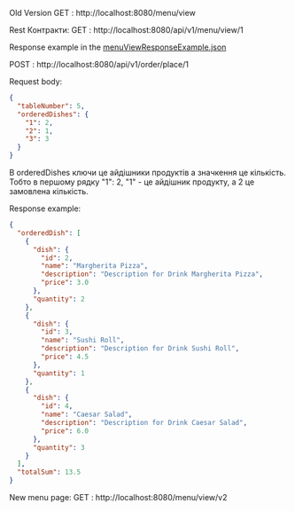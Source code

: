 Old Version
GET
: http://localhost:8080/menu/view

Rest Контракти:
GET
: http://localhost:8080/api/v1/menu/view/1

Response example in the [menuViewResponseExample.json](menuViewResponseExample.json)

POST
: http://localhost:8080/api/v1/order/place/1

Request body:

```json
{
  "tableNumber": 5,
  "orderedDishes": {
    "1": 2,
    "2": 1,
    "3": 3
  }
}
```
В orderedDishes ключи це айдішники продуктів а значкення це кількість.
Тобто в першому рядку "1": 2, "1" - це айдішник продукту, а 2 це замовлена кількість.

Response example:
```json
{
  "orderedDish": [
    {
      "dish": {
        "id": 2,
        "name": "Margherita Pizza",
        "description": "Description for Drink Margherita Pizza",
        "price": 3.0
      },
      "quantity": 2
    },
    {
      "dish": {
        "id": 3,
        "name": "Sushi Roll",
        "description": "Description for Drink Sushi Roll",
        "price": 4.5
      },
      "quantity": 1
    },
    {
      "dish": {
        "id": 4,
        "name": "Caesar Salad",
        "description": "Description for Drink Caesar Salad",
        "price": 6.0
      },
      "quantity": 3
    }
  ],
  "totalSum": 13.5
}
```

New menu page:
GET
: http://localhost:8080/menu/view/v2